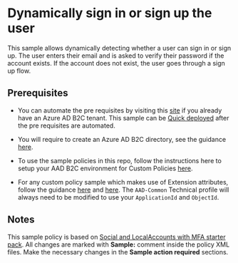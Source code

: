 # Dynamically sign in or sign up the user

This sample allows dynamically detecting whether a user can sign in or sign up. The user enters their email and is asked to verify their password if the account exists. If the account does not exist, the user goes through a sign up flow.

## Prerequisites

- You can automate the pre requisites by visiting this [site](https://aka.ms/iefsetup) if you already have an Azure AD B2C tenant. This sample can be [Quick deployed](https://b2ciefsetupapp.azurewebsites.net/Home/Experimental?sampleFolderName=dynamic-sign-up-sign-in) after the pre requisites are automated.

- You will require to create an Azure AD B2C directory, see the guidance [here](https://docs.microsoft.com/en-us/azure/active-directory-b2c/tutorial-create-tenant).

- To use the sample policies in this repo, follow the instructions here to setup your AAD B2C environment for Custom Policies [here](https://docs.microsoft.com/en-us/azure/active-directory-b2c/active-directory-b2c-get-started-custom).

- For any custom policy sample which makes use of Extension attributes, follow the guidance [here](https://docs.microsoft.com/en-us/azure/active-directory-b2c/active-directory-b2c-create-custom-attributes-profile-edit-custom#create-a-new-application-to-store-the-extension-properties) and [here](https://docs.microsoft.com/en-us/azure/active-directory-b2c/active-directory-b2c-create-custom-attributes-profile-edit-custom#modify-your-custom-policy-to-add-the-applicationobjectid). The `AAD-Common` Technical profile will always need to be modified to use your `ApplicationId` and `ObjectId`.

## Notes

This sample policy is based on [Social and LocalAccounts with MFA starter pack](https://github.com/Azure-Samples/active-directory-b2c-custom-policy-starterpack/tree/master/SocialAndLocalAccountsWithMfa). All changes are marked with **Sample:** comment inside the policy XML files. Make the necessary changes in the **Sample action required** sections.
